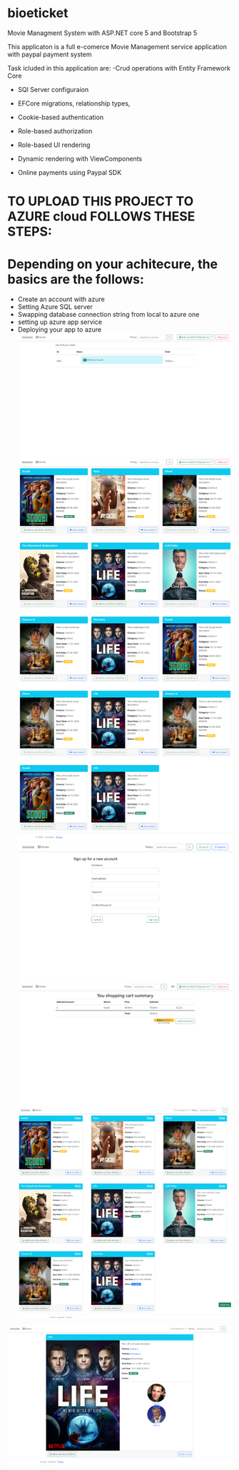 


# bioeticket
Movie Managment System with ASP.NET core 5 and Bootstrap 5

This applicaton is a full e-comerce   Movie Management service application with paypal payment system 

Task icluded in this application are:
-Crud operations with Entity Framework Core
- SQl Server configuraion

- EFCore migrations, relationship types, 

- Cookie-based authentication

- Role-based authorization

- Role-based UI rendering

- Dynamic rendering with ViewComponents

- Online payments using Paypal SDK
# TO UPLOAD THIS PROJECT TO AZURE cloud FOLLOWS THESE STEPS:
# Depending on your achitecure, the basics are the follows:
  - Create an account with azure
  - Setting Azure SQL server
  - Swapping database connection string from local to azure one
  - setting up azure app service
  - Deploying your app to azure
![alt text](https://github.com/emabistar/bioeticket/blob/master/Bib-1.png)
![alt text](https://github.com/emabistar/bioeticket/blob/master/Bib-2.png)
![alt text](https://github.com/emabistar/bioeticket/blob/master/Bib-3.png)
![alt text](https://github.com/emabistar/bioeticket/blob/master/Bib-4.png)
![alt text](https://github.com/emabistar/bioeticket/blob/master/movies.png)

![alt text](https://github.com/emabistar/bioeticket/blob/master/movieDetails.png)


